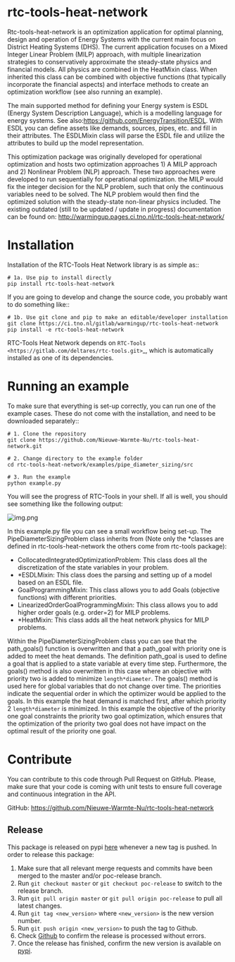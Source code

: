 # rtc-tools-heat-network

Rtc-tools-heat-network is an optimization application for optimal planning, design and 
operation of Energy Systems with the current main focus on District Heating Systems (DHS). The current application focuses on a Mixed Integer Linear Problem (MILP) approach, with multiple linearization strategies to conservatively approximate the steady-state physics and financial models.
All physics are combined in the HeatMixin class. When inherited this class can be combined with objective functions (that typically incorporate the financial aspects) and interface methods to create an
optimization workflow (see also running an example).

The main supported method for defining your Energy system is ESDL (Energy System Description Language), which is a modelling language for energy systems. See also:https://github.com/EnergyTransition/ESDL.
With ESDL you can define assets like demands, sources, pipes, etc. and fill in their attributes. The ESDLMixin class
will parse the ESDL file and utilize the attributes to build up the model representation.

This optimization package was originally developed for operational optimization and hosts two 
optimization approaches 1) A MILP approach 
and 2) Nonlinear Problem (NLP) approach. These two approaches were developed to run sequentially for 
operational optimization. the MILP would fix the integer decision for the NLP problem, such that only the continuous variables need to be solved. The NLP
problem would then find the optimized solution with the steady-state non-linear physics included. The existing outdated (still to be updated / update in progress) documentation can be found on: http://warmingup.pages.ci.tno.nl/rtc-tools-heat-network/

Installation
============

Installation of the RTC-Tools Heat Network library is as simple as::

    # 1a. Use pip to install directly
    pip install rtc-tools-heat-network

If you are going to develop and change the source code, you probably want to do something like::

	# 1b. Use git clone and pip to make an editable/developer installation
	git clone https://ci.tno.nl/gitlab/warmingup/rtc-tools-heat-network
	pip install -e rtc-tools-heat-network

RTC-Tools Heat Network depends on `RTC-Tools <https://gitlab.com/deltares/rtc-tools.git>`_, which is automatically installed as one of its dependencies.

Running an example
==================

To make sure that everything is set-up correctly, you can run one of the example cases.
These do not come with the installation, and need to be downloaded separately::

    # 1. Clone the repository
    git clone https://github.com/Nieuwe-Warmte-Nu/rtc-tools-heat-network.git

    # 2. Change directory to the example folder
    cd rtc-tools-heat-network/examples/pipe_diameter_sizing/src

    # 3. Run the example
    python example.py

You will see the progress of RTC-Tools in your shell.
If all is well, you should see something like the following output:

![img.png](img.png)

In this example.py file you can see a small workflow being set-up. The PipeDiameterSizingProblem class
inherits from (Note only the *classes are defined in rtc-tools-heat-network the others come from rtc-tools package):
- CollocatedIntegratedOptimizationProblem: This class does all the discretization of the state variables in your problem.
- *ESDLMixin: This class does the parsing and setting up of a model based on an ESDL file.
- GoalProgrammingMixin: This class allows you to add Goals (objective functions) with different priorities.
- LinearizedOrderGoalProgrammingMixin: This class allows you to add higher order goals (e.g. order=2) for MILP problems.
- *HeatMixin: This class adds all the heat network physics for MILP problems. 

Within the PipeDiameterSizingProblem class you can see that the path_goals() function is overwritten and that
a path_goal with priority one is added to meet the heat demands. The definition path_goal is used
to define a goal that is applied to a state variable at every time step. Furthermore, the goals() method is also overwritten
in this case where an objective with priority two is added to minimize `length*diameter`.
The goals() method is used here for global variables that do not change over time. The priorities indicate the sequential order 
in which the optimizer would be applied to the goals. In this example the heat demand is matched first, after which priority 2 `length*diameter` 
is minimized. In this example the objective of the priority one goal constraints the priority two goal optimization, which ensures that the 
optimization of the priority two goal does not have impact on the optimal result of the priority one goal.

Contribute
==========

You can contribute to this code through Pull Request on GitHub.
Please, make sure that your code is coming with unit tests to ensure full coverage and continuous integration in the API.

GitHub: https://github.com/Nieuwe-Warmte-Nu/rtc-tools-heat-network



## Release
This package is released on pypi [here](https://pypi.org/project/rtc-tools-heat-network/) whenever a new tag is pushed.
In order to release this package:

1. Make sure that all relevant merge requests and commits have been merged to the master and/or poc-release branch.
2. Run `git checkout master` or `git checkout poc-release` to switch to the release branch.
3. Run `git pull origin master` or `git pull origin poc-release` to pull all latest changes.
4. Run `git tag <new_version>` where `<new_version>` is the new version number.
5. Run `git push origin <new_version>` to push the tag to Github.
6. Check [Github](https://github.com/Nieuwe-Warmte-Nu/rtc-tools-heat-network/actions) to confirm the release is
   processed without errors.
7. Once the release has finished, confirm the new version is available on [pypi](https://pypi.org/project/rtc-tools-heat-network/).
